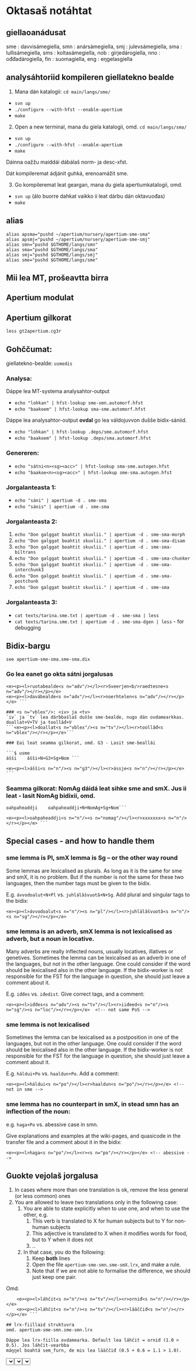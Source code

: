 # Oktasaš notáhtat

## giellaoanádusat
sme : davvisámegiella, smn : anársámegiella, smj : julevsámegiella, sma : lullisámegiella, sms : koltasámegiella, nob : girjedárogiella, nno : ođđadárogiella, fin : suomagiella, eng : eŋgelasgiella

## analysáhtoriid kompileren giellatekno bealde
1. Mana dán katalogii: `cd main/langs/sme/`
* `svn up`
* `./configure --with-hfst --enable-apertium`
* `make`

2. Open a new terminal, mana du giela katalogii, omd. `cd main/langs/sma/`
* `svn up`
* `./configure --with-hfst --enable-apertium`
* `make`

Dáinna oažžu maiddái dábálaš norm- ja desc-xfst.

Dát kompileremat ádjánit guhká, erenoamážit sme.

3. Go kompileremat leat geargan, mana du giela apertiumkatalogii, omd.
* `svn up` (álo buorre dahkat vaikko ii leat dárbu dán oktavuođas)
* `make`

## alias
```alias apsmn="pushd ~/apertium/nursery/apertium-sme-smn"
alias apsma="pushd ~/apertium/nursery/apertium-sme-sma"
alias apsmj="pushd ~/apertium/nursery/apertium-sme-smj"
alias smn="pushd $GTHOME/langs/smn"
alias sma="pushd $GTHOME/langs/sma"
alias smj="pushd $GTHOME/langs/smj"
alias sme="pushd $GTHOME/langs/sme"
```

## Mii lea MT, prošeavtta birra

## Apertium modulat

## Apertium gilkorat
`less gt2apertium.cg3r`

## Gohččumat:
giellatekno-bealde: `usmedis`

### Analysa:

Dáppe lea MT-systema analysahtor-output

* `echo "lohkan" | hfst-lookup sme-smn.automorf.hfst`
* `echo "baakoem" | hfst-lookup sma-sme.automorf.hfst`

Dáppe lea analysahtor-output **ovdal** go lea váldojuvvon dušše bidix-sániid.

* `echo "lohkan" | hfst-lookup .deps/sme.automorf.hfst`
* `echo "baakoem" | hfst-lookup .deps/sma.automorf.hfst`

### Genereren:
* `echo "sátni<n><sg><acc>" | hfst-lookup sma-sme.autogen.hfst`
* `echo "baakoe<n><sg><acc>" | hfst-lookup sme-sma.autogen.hfst`

### Jorgalanteasta 1:
* `echo "sáni" | apertium -d . sme-sma`
* `echo "sánis" | apertium -d . sme-sma`

### Jorgalanteasta 2:
1. `echo "Don galggat boahtit skuvlii." | apertium -d . sme-sma-morph`
1. `echo "Don galggat boahtit skuvlii." | apertium -d . sme-sma-disam`
1. `echo "Don galggat boahtit skuvlii." | apertium -d . sme-sma-biltrans`
1. `echo "Don galggat boahtit skuvlii." | apertium -d . sme-sma-chunker`
1. `echo "Don galggat boahtit skuvlii." | apertium -d . sme-sma-interchunk3`
1. `echo "Don galggat boahtit skuvlii." | apertium -d . sme-sma-postchunk`
1. `echo "Don galggat boahtit skuvlii." | apertium -d . sme-sma`

### Jorgalanteasta 3:
* `cat texts/tarina.sme.txt | apertium -d . sme-sma | less`
* `cat texts/tarina.sme.txt | apertium -d . sme-sma-dgen | less` - for debugging

## Bidix-bargu
`see apertium-sme-sma.sme-sma.dix`

### Go lea eanet go okta sátni jorgalusas
```
<e><p><l>ruotabealde<s n="adv"/></l><r>Sveerjen<b/>raedtesne<s n="adv"/></r></p></e>
<e><p><l>davábealde<s n="adv"/></l><r>noerhtelen<s n="adv"/></r></p></e> ```

### <s n="vblex"/>: <iv> ja <tv>
`iv` ja `tv` lea dárbbašlaš dušše sme-bealde, nugo dán ovdamearkkas. doallat+V+TV ja toollâđ+V
```<e><p><l>doallat<s n="vblex"/><s n="tv"/></l><r>toollâđ<s n="vblex"/></r></p></e>```

### Eai leat seamma gilkorat, omd. G3 - Lasit sme-beallái

```$ usme
ášši	ášši+N+G3+Sg+Nom ```

```
    <e><p><l>ášši<s n="n"/><s n="g3"/></l><r>ássje<s n="n"/></r></p></e> ```

### Seamma gilkorat: NomAg dáidá leat sihke sme and smX. Jus ii leat - lasit NomAg bidixii, omd.

```$ usme
oahpaheaddji	oahpaheaddji+N+NomAg+Sg+Nom```

```
    <e><p><l>oahpaheaddji<s n="n"/><s n="nomag"/></l><r>xxxxxxx<s n="n"/></r></p></e> ```

## Special cases - and how to handle them

### sme lemma is Pl, smX lemma is Sg – or the other way round
Some lemmas are lexicalised as plurals. As long as it is the same for sme and smX, it is no problem. But if the number is not the same for these two languages, then the number tags must be given to the bidix.

E.g. `ávvodoalut+N+Pl` vs. `juhlálâšvuotâ+N+Sg`. Add plural and singular tags to the bidix:
```
<e><p><l>ávvodoalut<s n="n"/><s n="pl"/></l><r>juhlálâšvuotâ<s n="n"/><s n="sg"/></r></p></e>
```

### sme lemma is an adverb, smX lemma is not lexicalised as adverb, but a noun in locative.
Many adverbs are really inflected nouns, usually locatives, illatives or genetives. Sometimes the lemma can be lexicalised as an adverb in one of the languages, but not in the other language. One could consider if the word should be lexicalised also in the other language. If the bidix-worker is not responsible for the FST for the language in question, she should just leave a comment about it.

E.g. `iđđes` vs. `iđedist`. Give correct tags, and a comment:

```
<e><p><l>iđđes<s n="adv"/><s n="tv"/></l><r>iiđeed<s n="n"/><s n="sg"/><s n="loc"/></r></p></e>  <!-- not same PoS -->
```

### sme lemma is not lexicalised
Sometimes the lemma can be lexicalised as a postposition in one of the languages, but not in the other language. One could consider if the word should be lexicalised also in the other language. If the bidix-worker is not responsible for the FST for the language in question, she should just leave a comment about it.

E.g. `háldui+Po` vs. `haaldun+Po`. Add a comment:
```
<e><p><l>háldui<s n="po"/></l><r>haaldun<s n="po"/></r></p></e> <!-- not in sme -->
```

### sme lemma has no counterpart in smX, in stead smn has an inflection of the noun:
e.g. `haga+Po` vs. abessive case in smn.

Give explanations and examples at the wiki-pages, and quasicode in the transfer file and a comment about it in the bidix:

```
<e><p><l>haga<s n="po"/></l><r><s n="po"/></r></p></e> <!-- abessive -->
```

## Guokte vejolaš jorgalusa
1. In cases where more than one translation is ok, remove the less general (or less common) ones
1. You are allowed to leave two translations only in the following case:
    1. You are able to state explicitly when to use one, and when to use the other, e.g.
        1. This verb is translated to X for human subjects but to Y for non-human subjects
        1. This adjective is translated to X when it modifies words for food, but to Y when it does not
        1. ..
    1. In that case, you do the following:
        1. Keep **both** lines
        1. Open the file `apertium-sme-smn.sme-smX.lrx`, and make a rule.
        1. Note that if we are not able to formalise the difference, we should just keep one pair.

Omd.
```
    <e><p><l>láhčit<s n="n"/><s n="tv"/></l><r>orniđ<s n="n"/></r></p></e>
    <e><p><l>láhčit<s n="n"/><s n="tv"/></l><r>lääččiđ<s n="n"/></r></p></e> ```

## lrx-fiillaid struktuvra
omd. apertium-sme-smn.sme-smn.lrx

Dáppe lea lrx-fiilla ovdamearka. Default lea láhčit = orniđ (1.0 > 0.5). Jos láhčit-vearbba
máŋŋel boahtá sem_furn, de mis lea lääččiđ (0.5 + 0.6 = 1.1 > 1.0).

```
  <rule weight="1.0">
    <match lemma="láhčit">
      <select lemma="orniđ"/>
    </match>
  </rule>


  <rule weight="0.5">
    <match lemma="láhčit">
      <select lemma="lääččiđ"/>
    </match>
  </rule>

  <rule weight="0.6">
    <match lemma="láhčit">
      <select lemma="lääččiđ"/>
    </match>
      <or>
        <match tags="n.sem_furn.*"/>
      </or>
  </rule>
```

## Ráhkadit missinglist, sánit mat eai leat dix-fiillas
```cat texts/*sme.txt | apertium -d . sme-smn | tr '\t' ' '| tr ' ' '\n' |\
tr -d '.,():;?!' | grep '\*' |sort | uniq -c | sort -nr |tr -d '\*' > dev/missinglist.txt```

## Transfer-njuolggadusat - kvasikoda

Mo sáhttá diehtit gosa galgá ráhkadit njuolggadusa:
* jos: sátni x > kasus y = .t1x (transf)
* jos: kasus y > sátni x = .lrx (lexsel)
    - omd. liikon dutnje -> datnem lyjhkem (ill -> acc)

Nubbi čilgehus:
* lrx vállje jorgalusa bidix-fiillas
* t?x vállje struktuvrra

### Quasicode type 1, ovdamearka lea sma:
```if 	slword 1 = liikot  (suorcelanguage)
   	slword 2 = N+Ill  (suorcelanguage)


then
      tlword 1 =N+Acc (Targetlanguage)


Example: liikon dutnje => datnem lyjhkem.
      ```

### Quasicode type 2, ovdamearka lea sma:
If you in the source language have a noun in illativ followed by the verb liikot, then put the noun in accusative in the target language.

Example: liikon dutnje => datnem lyjhkem.

## Testen

### Muitte álo testet ovdalgo šekket sisa:
`make`

### Regression tests
`./t/regression-tests`

### Pending tests
`./t/pending-tests`
